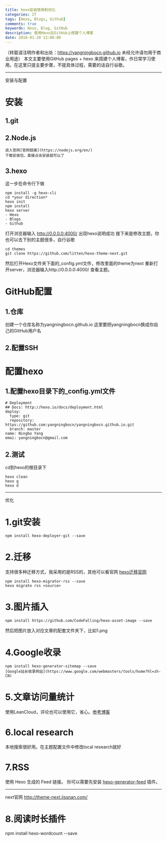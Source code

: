 ```yaml
---
title: hexo安装使用和优化
categories: IT
tags: [Hexo, Blogs, Github]
comments: true
keywords: Hexo, Blog, GitHub
description: 使用Hexo在GitHub上搭建个人博客
date: 2018-01-20 13:00:00
---
```

（转载请注明作者和出处：https://yangningbocn.github.io 未经允许请勿用于商业用途）
本文主要使用GitHub pages + hexo 来搭建个人博客，作日常学习使用。在这里只提主要步骤，不提具体过程，需要的话自行谷歌。

---
安装与配置

# 安装
## 1.git
## 2.Node.js
    进入官网[官网链接](https://nodejs.org/en/)
    下载安装包，直接点击安装就可以了 
## 3.hexo
这一步在命令行下做

    npm install -g hexo-cli
    cd *your direction*
    hexo init
    npm install
    hexo server
    - Hexo
    - Blogs
    - Github
打开浏览器输入 http://0.0.0.0:4000/ 出现hexo说明成功
接下来是修改主题，你也可以去下别的主题很多，自行谷歌

    cd themes
    git clone https://github.com/litten/hexo-theme-next.git
然后打开Hexo文件夹下面的_config.yml文件，修改里面的theme为next
重新打开server，浏览器输入http://0.0.0.0:4000/
查看主题。
# GitHub配置
## 1.仓库
创建一个仓库名称为yangningbocn.github.io
这里要把yangningbocn换成你自己的GitHub用户名
## 2.配置SSH

# 配置hexo
## 1.配置hexo目录下的_config.yml文件
    # Deployment
    ## Docs: http://hexo.io/docs/deployment.html
    deploy:
      type: git
      repository: https://github.com:yangningbocn/yangningbocn.github.io.git
      branch: master
    name: Ningbo Yang
    emai: yangningbocn@gmail.com
## 2.测试
cd到hexo的根目录下

    hexo clean
    hexo g
    hexo d

---

优化
# 1.git安装
    npm install hexo-deployer-git --save

# 2.迁移
支持很多种迁移方式，我采用的是RSS的，其他可以看官网
[hexo迁移官网](https://hexo.io/zh-cn/docs/migration.html)
    
    npm install hexo-migrator-rss --save
    hexo migrate rss <source>

# 3.图片插入
    npm install https://github.com/CodeFalling/hexo-asset-image --save
然后把图片放入对应文章的配套文件夹下，比如1.png

# 4.Google收录
    npm install hexo-generator-sitemap --save
    [Google站长收录网站](https://www.google.com/webmasters/tools/home?hl=zh-CN)

# 5.文章访问量统计
使用LeanCloud，评论也可以使用它，省心。[参考博客](https://notes.wanghao.work/2015-10-21-%E4%B8%BANexT%E4%B8%BB%E9%A2%98%E6%B7%BB%E5%8A%A0%E6%96%87%E7%AB%A0%E9%98%85%E8%AF%BB%E9%87%8F%E7%BB%9F%E8%AE%A1%E5%8A%9F%E8%83%BD.html#%E9%85%8D%E7%BD%AELeanCloud)

# 6.local research
本地搜索很好用。在主题配置文件中修改local research就好

# 7.RSS
使用 Hexo 生成的 Feed 链接。 你可以需要先安装 [hexo-generator-feed](https://github.com/hexojs/hexo-generator-feed) 插件。

---
next官网 http://theme-next.iissnan.com/

# 8.阅读时长插件
npm install  hexo-wordcount --save




